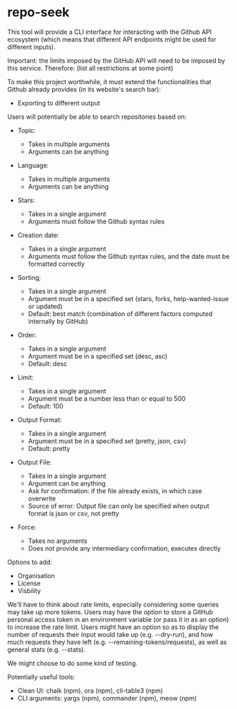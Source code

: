 # repo-seek

This tool will provide a CLI interface for interacting with the Github API ecosystem (which means that different API endpoints might be used for different inputs).

Important: the limits imposed by the GitHub API will need to be imposed by this service. Therefore: (list all restrictions at some point)

To make this project worthwhile, it must extend the functionalities that Github already provides (in its website's search bar):
- Exporting to different output

Users will potentially be able to search repositories based on:

- Topic:
  - Takes in multiple arguments
  - Arguments can be anything

- Language:
  - Takes in multiple arguments
  - Arguments can be anything

- Stars:
  - Takes in a single argument
  - Arguments must follow the Github syntax rules

- Creation date:
  - Takes in a single argument
  - Arguments must follow the Github syntax rules, and the date must be formatted correctly

- Sorting;
  - Takes in a single argument
  - Argument must be in a specified set (stars, forks, help-wanted-issue or updated)
  - Default: best match (combination of different factors computed internally by GitHub)

- Order:
  - Takes in a single argument
  - Argument must be in a specified set (desc, asc)
  - Default: desc

- Limit:
  - Takes in a single argument
  - Argument must be a number less than or equal to 500
  - Default: 100

- Output Format:
  - Takes in a single argument
  - Argument must be in a specified set (pretty, json, csv)
  - Default: pretty

- Output File:
  - Takes in a single argument
  - Argument can be anything
  - Ask for confirmation: if the file already exists, in which case overwrite
  - Source of error: Output file can only be specified when output format is json or csv, not pretty

- Force:
  - Takes no arguments
  - Does not provide any intermediary confirmation, executes directly

Options to add:
- Organisation
- License
- Visbility

We'll have to think about rate limits, especially considering some queries may take up more tokens. Users may have the option to store a GitHub personal access token in an environment variable (or pass it in as an option) to increase the rate limit. Users might have an option so as to display the number of requests their input would take up (e.g. --dry-run), and how much requests they have left (e.g. --remaining-tokens/requests), as well as general stats (e.g. --stats).

We might choose to do some kind of testing.

Potentially useful tools:
- Clean UI: chalk (npm), ora (npm), cli-table3 (npm)
- CLI arguments: yargs (npm), commander (npm), meow (npm)